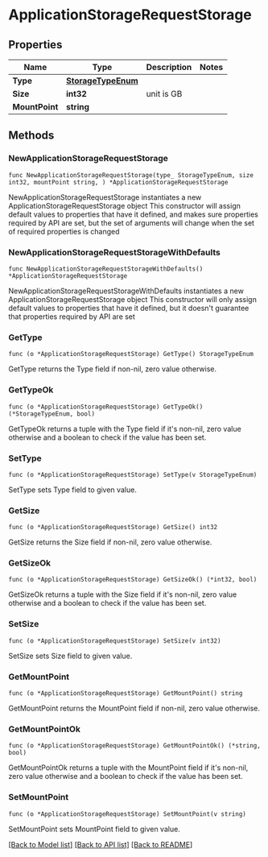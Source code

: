 # ApplicationStorageRequestStorage

## Properties

Name | Type | Description | Notes
------------ | ------------- | ------------- | -------------
**Type** | [**StorageTypeEnum**](StorageTypeEnum.md) |  | 
**Size** | **int32** | unit is GB | 
**MountPoint** | **string** |  | 

## Methods

### NewApplicationStorageRequestStorage

`func NewApplicationStorageRequestStorage(type_ StorageTypeEnum, size int32, mountPoint string, ) *ApplicationStorageRequestStorage`

NewApplicationStorageRequestStorage instantiates a new ApplicationStorageRequestStorage object
This constructor will assign default values to properties that have it defined,
and makes sure properties required by API are set, but the set of arguments
will change when the set of required properties is changed

### NewApplicationStorageRequestStorageWithDefaults

`func NewApplicationStorageRequestStorageWithDefaults() *ApplicationStorageRequestStorage`

NewApplicationStorageRequestStorageWithDefaults instantiates a new ApplicationStorageRequestStorage object
This constructor will only assign default values to properties that have it defined,
but it doesn't guarantee that properties required by API are set

### GetType

`func (o *ApplicationStorageRequestStorage) GetType() StorageTypeEnum`

GetType returns the Type field if non-nil, zero value otherwise.

### GetTypeOk

`func (o *ApplicationStorageRequestStorage) GetTypeOk() (*StorageTypeEnum, bool)`

GetTypeOk returns a tuple with the Type field if it's non-nil, zero value otherwise
and a boolean to check if the value has been set.

### SetType

`func (o *ApplicationStorageRequestStorage) SetType(v StorageTypeEnum)`

SetType sets Type field to given value.


### GetSize

`func (o *ApplicationStorageRequestStorage) GetSize() int32`

GetSize returns the Size field if non-nil, zero value otherwise.

### GetSizeOk

`func (o *ApplicationStorageRequestStorage) GetSizeOk() (*int32, bool)`

GetSizeOk returns a tuple with the Size field if it's non-nil, zero value otherwise
and a boolean to check if the value has been set.

### SetSize

`func (o *ApplicationStorageRequestStorage) SetSize(v int32)`

SetSize sets Size field to given value.


### GetMountPoint

`func (o *ApplicationStorageRequestStorage) GetMountPoint() string`

GetMountPoint returns the MountPoint field if non-nil, zero value otherwise.

### GetMountPointOk

`func (o *ApplicationStorageRequestStorage) GetMountPointOk() (*string, bool)`

GetMountPointOk returns a tuple with the MountPoint field if it's non-nil, zero value otherwise
and a boolean to check if the value has been set.

### SetMountPoint

`func (o *ApplicationStorageRequestStorage) SetMountPoint(v string)`

SetMountPoint sets MountPoint field to given value.



[[Back to Model list]](../README.md#documentation-for-models) [[Back to API list]](../README.md#documentation-for-api-endpoints) [[Back to README]](../README.md)


